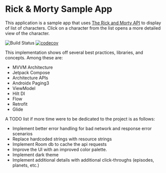 # Rick & Morty Sample App
This application is a sample app that uses [The Rick and Morty API](https://rickandmortyapi.com/) to display of list of characters. Click on a character from the list opens a more detailed view of the character.

![Build Status](https://github.com/sberg413/RickMorty/actions/workflows/github-actions.yml/badge.svg)
[![codecov](https://codecov.io/gh/sberg413/RickMorty/branch/main/graph/badge.svg)](https://codecov.io/gh/sberg413/RickMorty)

This implementation shows off several best practices, libraries, and concepts. Among these are:
* MVVM Architecture
* Jetpack Compose
* Architecture APIs
* Androidx Paging3
* ViewModel
* Hilt DI
* Flow
* Retrofit
* Glide

A TODO list if more time were to be dedicated to the project is as follows:
* Implement better error handling for bad network and response error scenarios
* Replace hardcoded strings with resource strings
* Implement Room db to cache the api requests
* Improve the UI with an improved color palette.
* Implement dark theme
* Implement additional details with additional click-throughs (episodes, planets, etc.)


